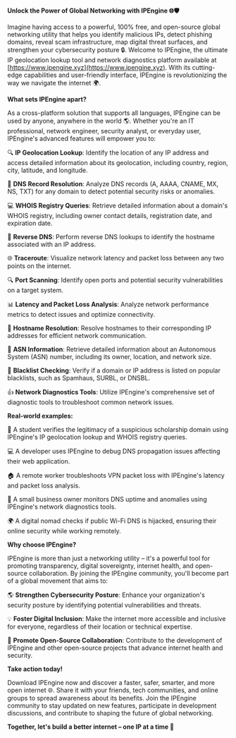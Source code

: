 **Unlock the Power of Global Networking with IPEngine 🌐🛡️**

Imagine having access to a powerful, 100% free, and open-source global networking utility that helps you identify malicious IPs, detect phishing domains, reveal scam infrastructure, map digital threat surfaces, and strengthen your cybersecurity posture 🔒. Welcome to IPEngine, the ultimate IP geolocation lookup tool and network diagnostics platform available at [https://www.ipengine.xyz](https://www.ipengine.xyz). With its cutting-edge capabilities and user-friendly interface, IPEngine is revolutionizing the way we navigate the internet 🌍.

**What sets IPEngine apart?**

As a cross-platform solution that supports all languages, IPEngine can be used by anyone, anywhere in the world 🌎. Whether you're an IT professional, network engineer, security analyst, or everyday user, IPEngine's advanced features will empower you to:

🔍 **IP Geolocation Lookup**: Identify the location of any IP address and access detailed information about its geolocation, including country, region, city, latitude, and longitude.

📡 **DNS Record Resolution**: Analyze DNS records (A, AAAA, CNAME, MX, NS, TXT) for any domain to detect potential security risks or anomalies.

💻 **WHOIS Registry Queries**: Retrieve detailed information about a domain's WHOIS registry, including owner contact details, registration date, and expiration date.

🔄 **Reverse DNS**: Perform reverse DNS lookups to identify the hostname associated with an IP address.

🌐 **Traceroute**: Visualize network latency and packet loss between any two points on the internet.

🔍 **Port Scanning**: Identify open ports and potential security vulnerabilities on a target system.

📊 **Latency and Packet Loss Analysis**: Analyze network performance metrics to detect issues and optimize connectivity.

👥 **Hostname Resolution**: Resolve hostnames to their corresponding IP addresses for efficient network communication.

🚀 **ASN Information**: Retrieve detailed information about an Autonomous System (ASN) number, including its owner, location, and network size.

💸 **Blacklist Checking**: Verify if a domain or IP address is listed on popular blacklists, such as Spamhaus, SURBL, or DNSBL.

👍 **Network Diagnostics Tools**: Utilize IPEngine's comprehensive set of diagnostic tools to troubleshoot common network issues.

**Real-world examples:**

💼 A student verifies the legitimacy of a suspicious scholarship domain using IPEngine's IP geolocation lookup and WHOIS registry queries.

💻 A developer uses IPEngine to debug DNS propagation issues affecting their web application.

🏠 A remote worker troubleshoots VPN packet loss with IPEngine's latency and packet loss analysis.

🚀 A small business owner monitors DNS uptime and anomalies using IPEngine's network diagnostics tools.

🌍 A digital nomad checks if public Wi-Fi DNS is hijacked, ensuring their online security while working remotely.

**Why choose IPEngine?**

IPEngine is more than just a networking utility – it's a powerful tool for promoting transparency, digital sovereignty, internet health, and open-source collaboration. By joining the IPEngine community, you'll become part of a global movement that aims to:

🌎 **Strengthen Cybersecurity Posture**: Enhance your organization's security posture by identifying potential vulnerabilities and threats.

💡 **Foster Digital Inclusion**: Make the internet more accessible and inclusive for everyone, regardless of their location or technical expertise.

🤝 **Promote Open-Source Collaboration**: Contribute to the development of IPEngine and other open-source projects that advance internet health and security.

**Take action today!**

Download IPEngine now and discover a faster, safer, smarter, and more open internet 🌐. Share it with your friends, tech communities, and online groups to spread awareness about its benefits. Join the IPEngine community to stay updated on new features, participate in development discussions, and contribute to shaping the future of global networking.

**Together, let's build a better internet – one IP at a time 🚀**